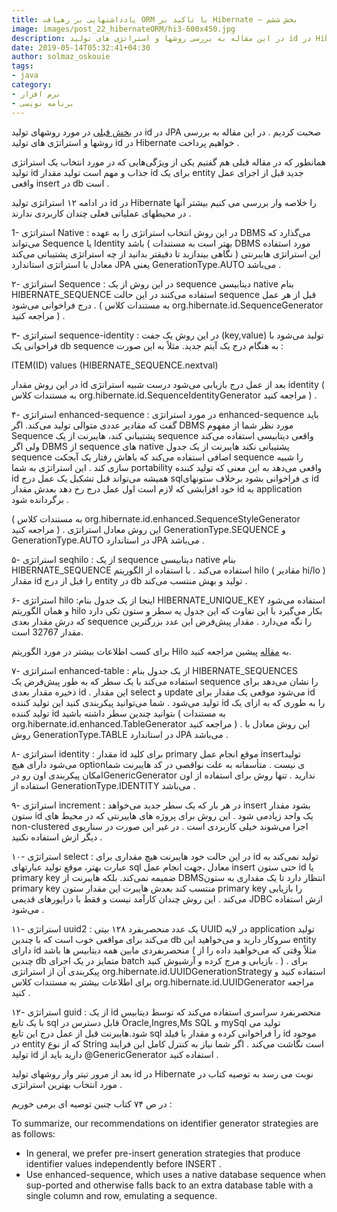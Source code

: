 ```yaml
---
title: یادداشتهایی بر رهیافت ORM با تاکید بر Hibernate – بخش ششم
image: images/post_22_hibernateORM/hi3-600x450.jpg
description: در این مقاله به بررسی روشها و استراتژی های تولید id در Hibernate خواهیم پرداخت .همانطور که در مقاله قبلی هم گفتیم یکی از ویژگی‌هایی که در مورد انتخاب یک استراتژی تولید id جذاب و مهم است تولید مقدار id برای یک entity جدید قبل از اجرای عمل واقعی insert در db است .در ادامه ۱۲ استراتژی تولید id در Hibernate را خلاصه وار بررسی می کنیم بیشتر آنها در محیطهای عملیاتی فعلی چندان کاربردی ندارند .
date: 2019-05-14T05:32:41+04:30
author: solmaz_oskouie
tags:
- java
category:
- نرم افزار
- برنامه نویسی
---
```


در [بخش قبلی](http://nikitv.ir/downloads/%DB%8C%D8%A7%D8%AF%D8%AF%D8%A7%D8%B4%D8%AA%D9%87%D8%A7%DB%8C%DB%8C-%D8%A8%D8%B1-%D8%B1%D9%87%DB%8C%D8%A7%D9%81%D8%AA-orm-%D8%A8%D8%A7-%D8%AA%D8%A7%DA%A9%DB%8C%D8%AF-%D8%A8%D8%B1-hibernate-5/) در مورد روشهای تولید id در JPA صحبت کردیم . در این مقاله به بررسی روشها و استراتژی های تولید id در Hibernate خواهیم پرداخت .

همانطور که در مقاله قبلی هم گفتیم یکی از ویژگی‌هایی که در مورد انتخاب یک استراتژی تولید id جذاب و مهم است تولید مقدار id برای یک entity جدید قبل از اجرای عمل واقعی insert در db است .

در ادامه ۱۲ استراتژی تولید id در Hibernate را خلاصه وار بررسی می کنیم بیشتر آنها در محیطهای عملیاتی فعلی چندان کاربردی ندارند .

1- استراتژی Native : در این روش انتخاب استراتژی را به عهده DBMS می‌گذارد که می‌تواند Sequence یا Identity باشد ( بهتر است به مستندات DBMS مورد استفاده نگاهی بیندازید تا دقیقتر بدانید از چه استراتژی پشتیبانی می‌کند ) این استراتژی هایبرنتی معادل با استراتژی استاندارد JPA یعنی GenerationType.AUTO می‌باشد .

۲- استراتژی Sequence : در این روش از یک sequence دیتابیسی native بنام HIBERNATE_SEQUENCE استفاده می‌کنند در این حالت sequence قبل از هر عمل درج فراخوانی می‌شود . ( به مستندات کلاس org.hibernate.id.SequenceGenerator مراجعه کنید ) .

۳- استراتژی sequence-identity : در این روش یک جفت (key,value) تولید می‌شود با فراخوانی یک db sequence به هنگام درج یک آیتم جدید. مثلاً به این صورت :

ITEM(ID) values (HIBERNATE_SEQUENCE.nextval)

در این روش مقدار id بعد از عمل درج بازیابی می‌شود درست شبیه استراتژی identity ( به مستندات کلاس org.hibernate.id.SequenceIdentityGenerator مراجعه کنید ) .

۴- استراتژی enhanced-sequence : در مورد استراتژی enhanced-sequence باید گفت که مقادیر عددی متوالی تولید می‌کند. اگر DBMS مورد نظر شما از مفهوم Sequence پشتیبانی کند، هایبرنت از یک sequence واقعی دیتابیسی استفاده می‌کند ولی اگر DBMS از sequence های native پشتیبانی نکند هایبرنت از یک جدول sequence اضافی استفاده می‌کند که باهاش رفتار یک آبجکت sequence را شبیه سازی کند . این استراتژی به شما portability واقعی می‌دهد به این معنی که تولید کننده id همیشه می‌تواند قبل تشکیل یک عمل درج sqlی فراخوانی بشود برخلاف ستونهای id خود افزایشی که لازم است اول عمل درج رخ دهد بعدش مقدار id به application برگردانده شود .

( به مستندات کلاس org.hibernate.id.enhanced.SequenceStyleGenerator مراجعه کنید ) . این روش معادل استراتژی GenerationType.SEQUENCE و GenerationType.AUTO در استاندارد JPA می‌باشد .

۵- استراتژی seqhilo : از یک sequence دیتابیسی native بنام HIBERNATE_SEQUENCE استفاده می‌کند . با استفاده از الگوریتم hilo ( مقادیر hi/lo ) مقدار id را قبل از درج entity در db تولید و بهش منتسب می‌کند .

۶- استراتژی hilo :اینجا از یک جدول بنام HIBERNATE_UNIQUE_KEY استفاده می‌شود و همان الگوریتم hilo بکار می‌گیرد با این تفاوت که این جدول یه سطر و ستون تکی دارد که درش مقدار بعدی sequence را نگه می‌دارد . مقدار پیش‌فرض این عدد بزرگترین مقدار 32767 است.

برای کسب اطلاعات بیشتر در مورد الگوریتم Hilo به [مقاله](http://nikitv.ir/downloads/%DB%8C%D8%A7%D8%AF%D8%AF%D8%A7%D8%B4%D8%AA%D9%87%D8%A7%DB%8C%DB%8C-%D8%A8%D8%B1-%D8%B1%D9%87%DB%8C%D8%A7%D9%81%D8%AA-orm-%D8%A8%D8%A7-%D8%AA%D8%A7%DA%A9%DB%8C%D8%AF-%D8%A8%D8%B1-hibernate-5/) پیشین مراجعه کنید.

۷- استراتژی enhanced-table : از یک جدول بنام HIBERNATE_SEQUENCES استفاده می‌کند با یک سطر که به طور پیش‌فرض یک sequence را نشان می‌دهد برای ذخیره مقدار بعدی id . این مقدار select و update می‌شود موقعی یک مقدار برای id تولید می‌شود . شما می‌توانید پیکربندی کنید این تولید کننده id را به طوری که به ازای یک تولید کننده id بتوانید چندین سطر داشته باشید ( به مستندات org.hibernate.id.enhanced.TableGenerator مراجعه کنید ) . این روش معادل با روش GenerationType.TABLE در استاندارد JPA می‌باشد .

۸- استراتژی identity : مقدار id برای کلید primary موقع انجام عمل insert‌تولید می‌شود دارای هیچ optionی نیست . متأسفانه به علت نواقصی در کد هایبرنت شما امکان پیکربندی اون رو درGenericGenerator ندارید . تنها روش برای استفاده از اون استفاده از GenerationType.IDENTITY می‌باشد .

۹- استراتژی increment : در هر بار که یک سطر جدید می‌خواهد insert بشود مقدار ستون id یک واحد زیادمی شود . این روش برای پروژه های هاییرنتی که در محیط های non-clustered اجرا می‌شوند خیلی کاربردی است . در غیر این صورت در سناریوی دیگر ازش استفاده نکنید .

۱۰- استراتژی select : در این حالت خود هایبرنت هیچ مقداری برای id تولید نمی‌کند به عبارت بهتر، موقع تولید عبارتهای sql معادل ،جهت انجام عمل insert حتی ستون id یا primary key ضمیمه نمی‌کند. بلکه هایبرنت از DBMS‌انتظار دارد تا یک مقداری به ستون primary key منتسب کند بعدش هایبرت این مقدار ستون primary key را بازیابی می‌کند . این روش چندان کارآمد نیست و فقط با درایورهای قدیمی JDBC ازش استفاده می‌شود .

۱۱- استراتژی uuid2 : یک عدد منحصربفرد ۱۲۸ بیتی UUID در لایه application تولید می‌کند برای مواقعی خوب است که با چندین db سروکار دارید و می‌خواهید این entity دارای id منحصربفردی مابین همه دیتابیس ها باشد ( مثلاً وقتی که می‌خواهید داده را از چندین db متمایز در یک اجرای batch بازیابی و مرج کرده و آرشیوش کنید . ) . برای پیکربندی آن از استراتژی org.hibernate.id.UUIDGenerationStrategy استفاده کنید و برای اطلاعات بیشتر به مستندات کلاس org.hibernate.id.UUIDGenerator مراجعه کنید .

۱۲- استراتژی guid : از یک id منحصربفرد سراسری استفاده می‌کند که توسط دیتابیس با یک تابع sql قابل دسترس در Oracle,Ingres,Ms SQL و mySql تولید می شود.هایبرنت قبل از عمل درج این تابع sql را فراخوانی کرده و مقدار با فیلد id موجود در entity که از نوع String است نگاشت می‌کند . اگر شما نیاز به کنترل کامل این فرایند تولید id دارید باید از @GenericGenerator استفاده کنید .

بعد از مرور تیتر وار روشهای تولید id در Hibernate نوبت می رسد به توصیه کتاب در مورد انتخاب بهترین استراتژی .

در ص ۷۴ کتاب چنین توصیه ای برمی خوریم :

To summarize, our recommendations on identifier generator strategies are as follows:

* In general, we prefer pre-insert generation strategies that produce identifier values independently before INSERT .
* Use enhanced-sequence, which uses a native database sequence when sup-ported and otherwise falls back to an extra database table with a single column and row, emulating a sequence.